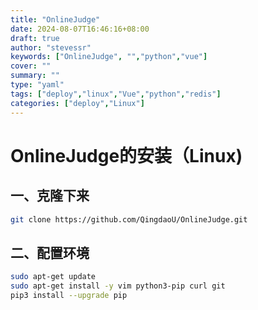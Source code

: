```yaml
---
title: "OnlineJudge"
date: 2024-08-07T16:46:16+08:00
draft: true
author: "stevessr"
keywords: ["OnlineJudge", "","python","vue"]
cover: ""
summary: ""
type: "yaml"
tags: ["deploy","linux","Vue","python","redis"]
categories: ["deploy","Linux"]
---
```


# OnlineJudge的安装（Linux)

## 一、克隆下来

```bash
git clone https://github.com/QingdaoU/OnlineJudge.git
```

## 二、配置环境

```bash
sudo apt-get update
sudo apt-get install -y vim python3-pip curl git
pip3 install --upgrade pip
```

